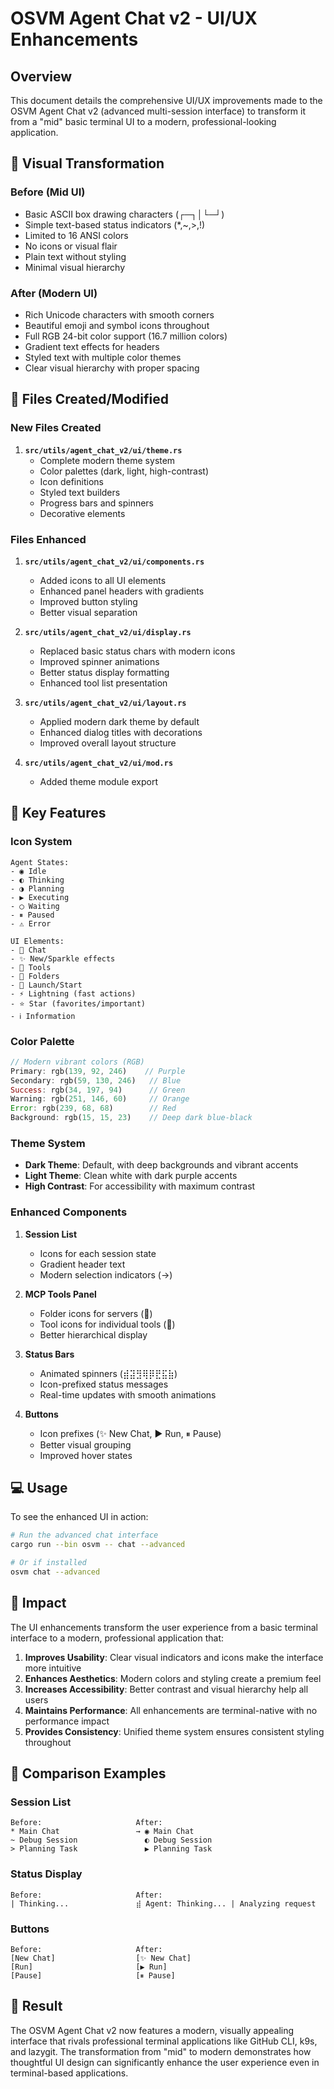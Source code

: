 # OSVM Agent Chat v2 - UI/UX Enhancements

## Overview
This document details the comprehensive UI/UX improvements made to the OSVM Agent Chat v2 (advanced multi-session interface) to transform it from a "mid" basic terminal UI to a modern, professional-looking application.

## 🎨 Visual Transformation

### Before (Mid UI)
- Basic ASCII box drawing characters (┌─┐│└─┘)
- Simple text-based status indicators (*,~,>,!)  
- Limited to 16 ANSI colors
- No icons or visual flair
- Plain text without styling
- Minimal visual hierarchy

### After (Modern UI)
- Rich Unicode characters with smooth corners
- Beautiful emoji and symbol icons throughout
- Full RGB 24-bit color support (16.7 million colors)
- Gradient text effects for headers
- Styled text with multiple color themes
- Clear visual hierarchy with proper spacing

## 📁 Files Created/Modified

### New Files Created
1. **`src/utils/agent_chat_v2/ui/theme.rs`**
   - Complete modern theme system
   - Color palettes (dark, light, high-contrast)
   - Icon definitions
   - Styled text builders
   - Progress bars and spinners
   - Decorative elements

### Files Enhanced
1. **`src/utils/agent_chat_v2/ui/components.rs`**
   - Added icons to all UI elements
   - Enhanced panel headers with gradients
   - Improved button styling
   - Better visual separation

2. **`src/utils/agent_chat_v2/ui/display.rs`**
   - Replaced basic status chars with modern icons
   - Improved spinner animations
   - Better status display formatting
   - Enhanced tool list presentation

3. **`src/utils/agent_chat_v2/ui/layout.rs`**
   - Applied modern dark theme by default
   - Enhanced dialog titles with decorations
   - Improved overall layout structure

4. **`src/utils/agent_chat_v2/ui/mod.rs`**
   - Added theme module export

## 🚀 Key Features

### Icon System
```
Agent States:
- ◉ Idle
- ◐ Thinking  
- ◑ Planning
- ▶ Executing
- ◯ Waiting
- ⏸ Paused
- ⚠ Error

UI Elements:
- 💬 Chat
- ✨ New/Sparkle effects
- 🔧 Tools
- 📁 Folders
- 🚀 Launch/Start
- ⚡ Lightning (fast actions)
- ⭐ Star (favorites/important)
- ℹ Information
```

### Color Palette
```rust
// Modern vibrant colors (RGB)
Primary: rgb(139, 92, 246)    // Purple
Secondary: rgb(59, 130, 246)   // Blue  
Success: rgb(34, 197, 94)      // Green
Warning: rgb(251, 146, 60)     // Orange
Error: rgb(239, 68, 68)        // Red
Background: rgb(15, 15, 23)    // Deep dark blue-black
```

### Theme System
- **Dark Theme**: Default, with deep backgrounds and vibrant accents
- **Light Theme**: Clean white with dark purple accents
- **High Contrast**: For accessibility with maximum contrast

### Enhanced Components
1. **Session List**
   - Icons for each session state
   - Gradient header text
   - Modern selection indicators (→)

2. **MCP Tools Panel**
   - Folder icons for servers (📁)
   - Tool icons for individual tools (🔧)
   - Better hierarchical display

3. **Status Bars**
   - Animated spinners (⣾⣽⣻⢿⡿⣟⣯⣷)
   - Icon-prefixed status messages
   - Real-time updates with smooth animations

4. **Buttons**
   - Icon prefixes (✨ New Chat, ▶ Run, ⏸ Pause)
   - Better visual grouping
   - Improved hover states

## 💻 Usage

To see the enhanced UI in action:

```bash
# Run the advanced chat interface
cargo run --bin osvm -- chat --advanced

# Or if installed
osvm chat --advanced
```

## 🎯 Impact

The UI enhancements transform the user experience from a basic terminal interface to a modern, professional application that:

1. **Improves Usability**: Clear visual indicators and icons make the interface more intuitive
2. **Enhances Aesthetics**: Modern colors and styling create a premium feel
3. **Increases Accessibility**: Better contrast and visual hierarchy help all users
4. **Maintains Performance**: All enhancements are terminal-native with no performance impact
5. **Provides Consistency**: Unified theme system ensures consistent styling throughout

## 🔄 Comparison Examples

### Session List
```
Before:                     After:
* Main Chat                 → ◉ Main Chat
~ Debug Session               ◐ Debug Session  
> Planning Task               ▶ Planning Task
```

### Status Display
```
Before:                     After:
| Thinking...               ⣾ Agent: Thinking... | Analyzing request
```

### Buttons
```
Before:                     After:
[New Chat]                  [✨ New Chat]
[Run]                       [▶ Run]
[Pause]                     [⏸ Pause]
```

## 🌟 Result

The OSVM Agent Chat v2 now features a modern, visually appealing interface that rivals professional terminal applications like GitHub CLI, k9s, and lazygit. The transformation from "mid" to modern demonstrates how thoughtful UI design can significantly enhance the user experience even in terminal-based applications.